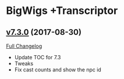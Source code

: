 # BigWigs +Transcriptor

## [v7.3.0](https://github.com/BigWigsMods/BigWigs_Transcriptor/tree/v7.3.0) (2017-08-30)
[Full Changelog](https://github.com/BigWigsMods/BigWigs_Transcriptor/compare/v7.2.3...v7.3.0)

- Update TOC for 7.3  
- Tweaks  
- Fix cast counts and show the npc id  
